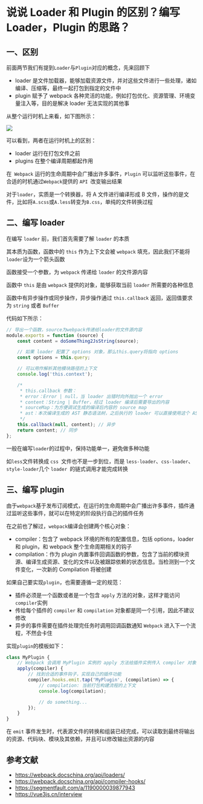 # 说说 Loader 和 Plugin 的区别？编写 Loader，Plugin 的思路？

## 一、区别

前面两节我们有提到`Loader`与`Plugin`对应的概念，先来回顾下

- loader 是文件加载器，能够加载资源文件，并对这些文件进行一些处理，诸如编译、压缩等，最终一起打包到指定的文件中
- plugin 赋予了 webpack 各种灵活的功能，例如打包优化、资源管理、环境变量注入等，目的是解决 loader 无法实现的其他事

从整个运行时机上来看，如下图所示：

![](https://static.vue-js.com/9a04ec40-a7c2-11eb-ab90-d9ae814b240d.png)

可以看到，两者在运行时机上的区别：

- loader 运行在打包文件之前
- plugins 在整个编译周期都起作用

在` Webpack` 运行的生命周期中会广播出许多事件，`Plugin` 可以监听这些事件，在合适的时机通过`Webpack`提供的 `API `改变输出结果

对于`loader`，实质是一个转换器，将 A 文件进行编译形成 B 文件，操作的是文件，比如将`A.scss`或`A.less`转变为`B.css`，单纯的文件转换过程

## 二、编写 loader

在编写 `loader` 前，我们首先需要了解 `loader` 的本质

其本质为函数，函数中的 `this` 作为上下文会被 `webpack` 填充，因此我们不能将 `loader`设为一个箭头函数

函数接受一个参数，为 `webpack` 传递给 `loader` 的文件源内容

函数中 `this` 是由 `webpack` 提供的对象，能够获取当前 `loader` 所需要的各种信息

函数中有异步操作或同步操作，异步操作通过 `this.callback` 返回，返回值要求为 `string` 或者 `Buffer`

代码如下所示：

```js
// 导出一个函数，source为webpack传递给loader的文件源内容
module.exports = function (source) {
	const content = doSomeThing2JsString(source);

	// 如果 loader 配置了 options 对象，那么this.query将指向 options
	const options = this.query;

	// 可以用作解析其他模块路径的上下文
	console.log('this.context');

	/*
	 * this.callback 参数：
	 * error：Error | null，当 loader 出错时向外抛出一个 error
	 * content：String | Buffer，经过 loader 编译后需要导出的内容
	 * sourceMap：为方便调试生成的编译后内容的 source map
	 * ast：本次编译生成的 AST 静态语法树，之后执行的 loader 可以直接使用这个 AST，进而省去重复生成 AST 的过程
	 */
	this.callback(null, content); // 异步
	return content; // 同步
};
```

一般在编写`loader`的过程中，保持功能单一，避免做多种功能

如`less`文件转换成 `css `文件也不是一步到位，而是 `less-loader`、`css-loader`、`style-loader`几个 `loader `的链式调用才能完成转换

## 三、编写 plugin

由于`webpack`基于发布订阅模式，在运行的生命周期中会广播出许多事件，插件通过监听这些事件，就可以在特定的阶段执行自己的插件任务

在之前也了解过，`webpack`编译会创建两个核心对象：

- compiler：包含了 webpack 环境的所有的配置信息，包括 options，loader 和 plugin，和 webpack 整个生命周期相关的钩子
- compilation：作为 plugin 内置事件回调函数的参数，包含了当前的模块资源、编译生成资源、变化的文件以及被跟踪依赖的状态信息。当检测到一个文件变化，一次新的 Compilation 将被创建

如果自己要实现`plugin`，也需要遵循一定的规范：

- 插件必须是一个函数或者是一个包含 `apply` 方法的对象，这样才能访问`compiler`实例
- 传给每个插件的 `compiler` 和 `compilation` 对象都是同一个引用，因此不建议修改
- 异步的事件需要在插件处理完任务时调用回调函数通知 `Webpack` 进入下一个流程，不然会卡住

实现`plugin`的模板如下：

```js
class MyPlugin {
	// Webpack 会调用 MyPlugin 实例的 apply 方法给插件实例传入 compiler 对象
	apply(compiler) {
		// 找到合适的事件钩子，实现自己的插件功能
		compiler.hooks.emit.tap('MyPlugin', (compilation) => {
			// compilation: 当前打包构建流程的上下文
			console.log(compilation);

			// do something...
		});
	}
}
```

在 `emit` 事件发生时，代表源文件的转换和组装已经完成，可以读取到最终将输出的资源、代码块、模块及其依赖，并且可以修改输出资源的内容

## 参考文献

- https://webpack.docschina.org/api/loaders/
- https://webpack.docschina.org/api/compiler-hooks/
- https://segmentfault.com/a/1190000039877943
- https://vue3js.cn/interview
